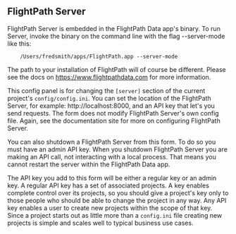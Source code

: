 ## FlightPath Server

FlightPath Server is embedded in the FlightPath Data app's binary. To run Server, invoke the binary on the command line with the flag --server-mode like this:

````
    /Users/fredsmith/apps/FlightPath.app --server-mode
````

The path to your installation of FlightPath will of course be different. Please see the docs on https://www.flightpathdata.com for more information.

This config panel is for changing the `[server]` section of the current project's `config/config.ini`. You can set the location of the FlightPath Server, for example: http://localhost:8000, and an API key that let's you send requests. The form does not modify FlightPath Server's own config file. Again, see the documentation site for more on configuring FlightPath Server.

You can also shutdown a FlightPath Server from this form. To do so you must have an admin API key. When you shutdown FlightPath Server you are making an API call, not interacting with a local process. That means you cannot restart the server within the FlightPath Data app.

The API key you add to this form will be either a regular key or an admin key. A regular API key has a set of associated projects. A key enables complete control over its projects, so you should give a project's key only to those people who should be able to change the project in any way. Any API key enables a user to create new projects within the scope of that key. Since a project starts out as little more than a `config.ini` file creating new projects is simple and scales well to typical business use cases.


